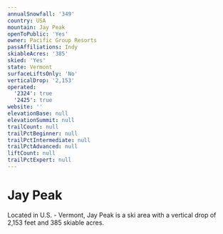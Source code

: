 ```yaml
---
annualSnowfall: '349'
country: USA
mountain: Jay Peak
openToPublic: 'Yes'
owner: Pacific Group Resorts
passAffiliations: Indy
skiableAcres: '385'
skied: 'Yes'
state: Vermont
surfaceLiftsOnly: 'No'
verticalDrop: '2,153'
operated:
  '2324': true
  '2425': true
website: ''
elevationBase: null
elevationSummit: null
trailCount: null
trailPctBeginner: null
trailPctIntermediate: null
trailPctAdvanced: null
liftCount: null
trailPctExpert: null
---
```



# Jay Peak

Located in U.S. - Vermont, Jay Peak is a ski area with a vertical drop of 2,153 feet and 385 skiable acres.
